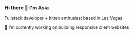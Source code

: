 ### Hi there 👋 I'm Asia 

Fullstack developer + kitten enthusiast based in Las Vegas 


🔭 I’m currently working on building responsive client websites 
